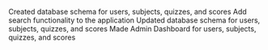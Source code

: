 Created database schema for users, subjects, quizzes, and scores
Add search functionality to the application
Updated database schema for users, subjects, quizzes, and scores
Made Admin Dashboard for users, subjects, quizzes, and scores